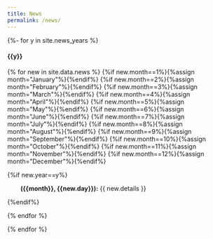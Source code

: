 ```yaml
---
title: News
permalink: /news/
---
```


{%- for y in site.news_years %}
<h4>{{y}}</h4>

<div>
{% for new in site.data.news %}
{%if new.month==1%}{%assign month="January"%}{%endif%}
{%if new.month==2%}{%assign month="February"%}{%endif%}
{%if new.month==3%}{%assign month="March"%}{%endif%}
{%if new.month==4%}{%assign month="April"%}{%endif%}
{%if new.month==5%}{%assign month="May"%}{%endif%}
{%if new.month==6%}{%assign month="June"%}{%endif%}
{%if new.month==7%}{%assign month="July"%}{%endif%}
{%if new.month==8%}{%assign month="August"%}{%endif%}
{%if new.month==9%}{%assign month="September"%}{%endif%}
{%if new.month==10%}{%assign month="October"%}{%endif%}
{%if new.month==11%}{%assign month="November"%}{%endif%}
{%if new.month==12%}{%assign month="December"%}{%endif%}

{%if new.year==y%}
    <p style="padding-left:30px"><b>({{month}}, {{new.day}}):</b> <span>{{ new.details }}</span></p>
{%endif%}

{% endfor %}
</div>
{% endfor %}
